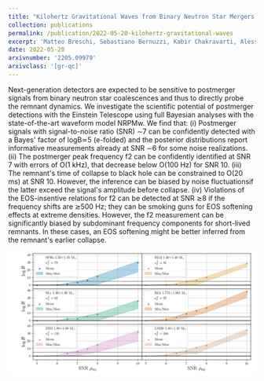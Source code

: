 ```yaml
---
title: "Kilohertz Gravitational Waves from Binary Neutron Star Mergers: Inference of Postmerger Signals with the Einstein Telescope"
collection: publications
permalink: /publication/2022-05-20-kilohertz-gravitational-waves
excerpt: 'Matteo Breschi, Sebastiano Bernuzzi, Kabir Chakravarti, Alessandro Camilletti, Aviral Prakash, Albino Perego'
date: 2022-05-20
arxivnumber: '2205.09979'
arxivclass: '[gr-qc]'
---
```


Next-generation detectors are expected to be sensitive to postmerger signals from binary neutron star coalescences and thus to directly probe the remnant dynamics. We investigate the scientific potential of postmerger detections with the Einstein Telescope using full Bayesian analyses with the state-of-the-art waveform model NRPMw. We find that: (i) Postmerger signals with signal-to-noise ratio (SNR) ∼7 can be confidently detected with a Bayes' factor of logB≃5 (e-folded) and the posterior distributions report informative measurements already at SNR ∼6 for some noise realizations. (ii) The postmerger peak frequency f2 can be confidently identified at SNR 7 with errors of O(1 kHz), that decrease below O(100 Hz) for SNR 10. (iii) The remnant's time of collapse to black hole can be constrained to O(20 ms) at SNR 10. However, the inference can be biased by noise fluctuationsif the latter exceed the signal's amplitude before collapse. (iv) Violations of the EOS-insentive relations for f2 can be detected at SNR ≳8 if the frequency shifts are ≳500 Hz; they can be smoking guns for EOS softening effects at extreme densities. However, the f2 measurement can be significantly biased by subdominant frequency components for short-lived remnants. In these cases, an EOS softening might be better inferred from the remnant's earlier collapse.

![Figure](/images/publications/2022-05-20-kilohertz-gravitational-waves.png)
